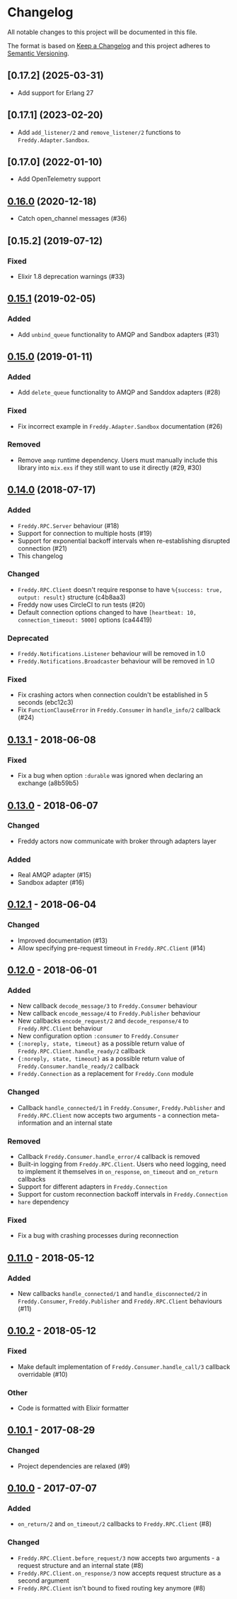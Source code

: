 # Changelog
All notable changes to this project will be documented in this file.

The format is based on [Keep a Changelog](http://keepachangelog.com/en/1.0.0/)
and this project adheres to [Semantic Versioning](http://semver.org/spec/v2.0.0.html).

## [0.17.2] (2025-03-31)

- Add support for Erlang 27

## [0.17.1] (2023-02-20)

- Add `add_listener/2` and `remove_listener/2` functions to `Freddy.Adapter.Sandbox`.

## [0.17.0] (2022-01-10)

- Add OpenTelemetry support

## [0.16.0] (2020-12-18)

- Catch open_channel messages (#36)

## [0.15.2] (2019-07-12)

### Fixed
- Elixir 1.8 deprecation warnings (#33)

## [0.15.1] (2019-02-05)

### Added
- Add `unbind_queue` functionality to AMQP and Sandbox adapters (#31)

## [0.15.0] (2019-01-11)

### Added
- Add `delete_queue` functionality to AMQP and Sanddox adapters (#28)

### Fixed
- Fix incorrect example in `Freddy.Adapter.Sandbox` documentation (#26)

### Removed
- Remove `amqp` runtime dependency. Users must manually include this library
  into `mix.exs` if they still want to use it directly (#29, #30) 

## [0.14.0] (2018-07-17)

### Added
- `Freddy.RPC.Server` behaviour (#18)
- Support for connection to multiple hosts (#19)
- Support for exponential backoff intervals when re-establishing disrupted connection (#21)
- This changelog

### Changed
- `Freddy.RPC.Client` doesn't require response to have `%{success: true, output: result}` structure (c4b8aa3)
- Freddy now uses CircleCI to run tests (#20)
- Default connection options changed to have `[heartbeat: 10, connection_timeout: 5000]` options (ca44419)

### Deprecated
- `Freddy.Notifications.Listener` behaviour will be removed in 1.0
- `Freddy.Notifications.Broadcaster` behaviour will be removed in 1.0

### Fixed
- Fix crashing actors when connection couldn't be established in 5 seconds (ebc12c3)
- Fix `FunctionClauseError` in `Freddy.Consumer` in `handle_info/2` callback (#24)

## [0.13.1] - 2018-06-08

### Fixed
- Fix a bug when option `:durable` was ignored when declaring an exchange (a8b59b5)

## [0.13.0] - 2018-06-07

### Changed
- Freddy actors now communicate with broker through adapters layer

### Added
- Real AMQP adapter (#15)
- Sandbox adapter (#16)

## [0.12.1] - 2018-06-04

### Changed
- Improved documentation (#13)
- Allow specifying pre-request timeout in `Freddy.RPC.Client` (#14)

## [0.12.0] - 2018-06-01

### Added
- New callback `decode_message/3` to `Freddy.Consumer` behaviour
- New callback `encode_message/4` to `Freddy.Publisher` behaviour
- New callbacks `encode_request/2` and `decode_response/4` to `Freddy.RPC.Client` behaviour
- New configuration option `:consumer` to `Freddy.Consumer`
- `{:noreply, state, timeout}` as a possible return value of `Freddy.RPC.Client.handle_ready/2` callback
- `{:noreply, state, timeout}` as a possible return value of `Freddy.Consumer.handle_ready/2` callback
- `Freddy.Connection` as a replacement for `Freddy.Conn` module

### Changed
- Callback `handle_connected/1` in `Freddy.Consumer`, `Freddy.Publisher` and `Freddy.RPC.Client` now accepts
  two arguments - a connection meta-information and an internal state

### Removed
- Callback `Freddy.Consumer.handle_error/4` callback is removed
- Built-in logging from `Freddy.RPC.Client`. Users who need logging, need to implement it themselves in `on_response`,
  `on_timeout` and `on_return` callbacks
- Support for different adapters in `Freddy.Connection`
- Support for custom reconnection backoff intervals in `Freddy.Connection`
- `hare` dependency

### Fixed
- Fix a bug with crashing processes during reconnection

## [0.11.0] - 2018-05-12

### Added
- New callbacks `handle_connected/1` and `handle_disconnected/2` in `Freddy.Consumer`, `Freddy.Publisher`
  and `Freddy.RPC.Client` behaviours (#11)

## [0.10.2] - 2018-05-12

### Fixed
- Make default implementation of `Freddy.Consumer.handle_call/3` callback overridable (#10)

### Other
- Code is formatted with Elixir formatter

## [0.10.1] - 2017-08-29

### Changed
- Project dependencies are relaxed (#9)

## [0.10.0] - 2017-07-07

### Added
- `on_return/2` and `on_timeout/2` callbacks to `Freddy.RPC.Client` (#8)

### Changed
- `Freddy.RPC.Client.before_request/3` now accepts two arguments - a request structure and an internal state (#8)
- `Freddy.RPC.Client.on_response/3` now accepts request structure as a second argument
- `Freddy.RPC.Client` isn't bound to fixed routing key anymore (#8)

[0.16.0]: https://github.com/salemove/ex_freddy/compare/v0.15.1...master
[0.15.1]: https://github.com/salemove/ex_freddy/compare/v0.15.0...v0.15.1
[0.15.0]: https://github.com/salemove/ex_freddy/compare/v0.14.0...v0.15.0
[0.14.0]: https://github.com/salemove/ex_freddy/compare/v0.13.1...v0.14.0
[0.13.1]: https://github.com/salemove/ex_freddy/compare/v0.13.0...v0.13.1
[0.13.0]: https://github.com/salemove/ex_freddy/compare/v0.12.1...v0.13.0
[0.12.1]: https://github.com/salemove/ex_freddy/compare/v0.12.0...v0.12.1
[0.12.0]: https://github.com/salemove/ex_freddy/compare/v0.11.0...v0.12.0
[0.11.0]: https://github.com/salemove/ex_freddy/compare/v0.10.2...v0.11.0
[0.10.2]: https://github.com/salemove/ex_freddy/compare/v0.10.1...v0.10.2
[0.10.1]: https://github.com/salemove/ex_freddy/compare/v0.10.0...v0.10.1
[0.10.0]: https://github.com/salemove/ex_freddy/compare/v0.9.2...v0.10.0
